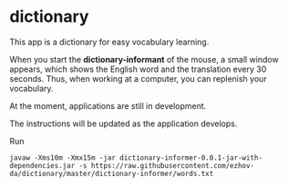 # dictionary

This app is a dictionary for easy vocabulary learning.

When you start the **dictionary-informant** of the mouse, a small window appears, which shows the English word and the translation every 30 seconds.
Thus, when working at a computer, you can replenish your vocabulary.

At the moment, applications are still in development.

The instructions will be updated as the application develops.

Run
```
javaw -Xms10m -Xmx15m -jar dictionary-informer-0.0.1-jar-with-dependencies.jar -s https://raw.githubusercontent.com/ezhov-da/dictionary/master/dictionary-informer/words.txt
```